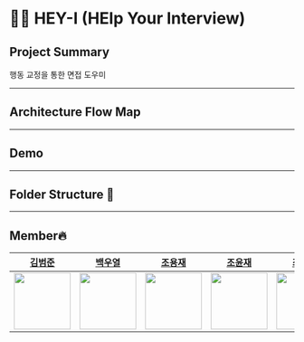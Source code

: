 # 👨‍🏫 HEY-I (HElp Your Interview) 
## Project Summary
행동 교정을 통한 면접 도우미
***

## Architecture Flow Map

***
## Demo
***
## Folder Structure 📂
***
## Member🔥
| [김범준](https://github.com/quasar529) | [백우열](https://github.com/wooyeolBaek) | [조용재](https://github.com/yyongjae) | [조윤재](https://github.com/KidsareBornStars) | [최명헌](https://github.com/MyeongheonChoi) |
| :-: | :-: | :-: | :-: | :-: |
| <img src="https://avatars.githubusercontent.com/quasar529" width="100"> | <img src="https://avatars.githubusercontent.com/wooyeolBaek" width="100"> | <img src="https://avatars.githubusercontent.com/yyongjae" width="100"> | <img src="https://avatars.githubusercontent.com/KidsareBornStars" width="100"> | <img src="https://avatars.githubusercontent.com/MyeongheonChoi" width="100"> |